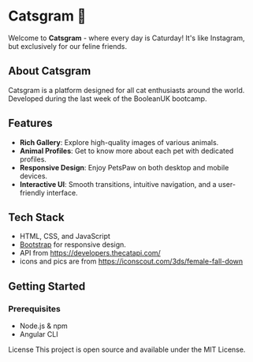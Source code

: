 # Catsgram 🐾

Welcome to **Catsgram** - where every day is Caturday! It's like Instagram, but exclusively for our feline friends.

## About Catsgram

Catsgram is a platform designed for all cat enthusiasts around the world. 
Developed during the last week of the BooleanUK bootcamp.

## Features

- **Rich Gallery**: Explore high-quality images of various animals.
- **Animal Profiles**: Get to know more about each pet with dedicated profiles.
- **Responsive Design**: Enjoy PetsPaw on both desktop and mobile devices.
- **Interactive UI**: Smooth transitions, intuitive navigation, and a user-friendly interface.

## Tech Stack

- HTML, CSS, and JavaScript
- [Bootstrap](https://getbootstrap.com/) for responsive design.
- API from https://developers.thecatapi.com/
- icons and pics are from https://iconscout.com/3ds/female-fall-down

## Getting Started

### Prerequisites

- Node.js & npm
- Angular CLI
  
License
This project is open source and available under the MIT License.
